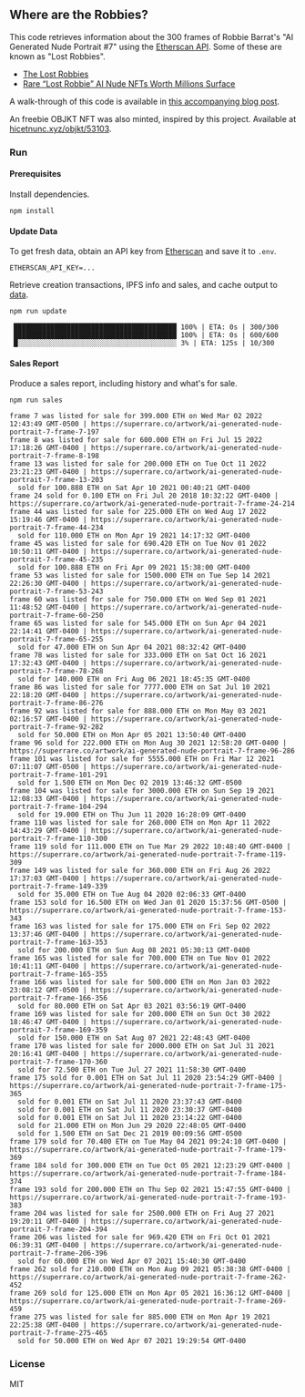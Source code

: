 ## Where are the Robbies?

This code retrieves information about the 300 frames of Robbie Barrat's "AI Generated Nude Portrait #7" using the [Etherscan API](https://etherscan.io/apis). Some of these are known as "Lost Robbies". 

* [The Lost Robbies](https://editorial.superrare.co/2020/09/05/the-lost-robbies/)
* [Rare “Lost Robbie” AI Nude NFTs Worth Millions Surface](https://digitalartcollector.com/rare-lost-robbie-ai-nude-nfts-worth-millions-surface/)

A walk-through of this code is available in [this accompanying blog post](https://code.dblock.org/2021/04/27/walking-etherium-transaction-logs-to-find-lost-robbies-using-etherscan-api.html).

An freebie OBJKT NFT was also minted, inspired by this project. Available at [hicetnunc.xyz/objkt/53103](https://www.hicetnunc.xyz/objkt/53103).

### Run

#### Prerequisites

Install dependencies.

```
npm install
```

#### Update Data

To get fresh data, obtain an API key from [Etherscan](https://etherscan.io/myapikey) and save it to `.env`.

```
ETHERSCAN_API_KEY=...
```

Retrieve creation transactions, IPFS info and sales, and cache output to [data](data).

```
npm run update

 ████████████████████████████████████████ 100% | ETA: 0s | 300/300
 ████████████████████████████████████████ 100% | ETA: 0s | 600/600
 █░░░░░░░░░░░░░░░░░░░░░░░░░░░░░░░░░░░░░░░ 3% | ETA: 125s | 10/300

```

#### Sales Report

Produce a sales report, including history and what's for sale.

```
npm run sales

frame 7 was listed for sale for 399.000 ETH on Wed Mar 02 2022 12:43:49 GMT-0500 | https://superrare.co/artwork/ai-generated-nude-portrait-7-frame-7-197
frame 8 was listed for sale for 600.000 ETH on Fri Jul 15 2022 17:18:26 GMT-0400 | https://superrare.co/artwork/ai-generated-nude-portrait-7-frame-8-198
frame 13 was listed for sale for 200.000 ETH on Tue Oct 11 2022 23:21:23 GMT-0400 | https://superrare.co/artwork/ai-generated-nude-portrait-7-frame-13-203
  sold for 100.888 ETH on Sat Apr 10 2021 00:40:21 GMT-0400
frame 24 sold for 0.100 ETH on Fri Jul 20 2018 10:32:22 GMT-0400 | https://superrare.co/artwork/ai-generated-nude-portrait-7-frame-24-214
frame 44 was listed for sale for 225.000 ETH on Wed Aug 17 2022 15:19:46 GMT-0400 | https://superrare.co/artwork/ai-generated-nude-portrait-7-frame-44-234
  sold for 110.000 ETH on Mon Apr 19 2021 14:17:32 GMT-0400
frame 45 was listed for sale for 690.420 ETH on Tue Nov 01 2022 10:50:11 GMT-0400 | https://superrare.co/artwork/ai-generated-nude-portrait-7-frame-45-235
  sold for 100.888 ETH on Fri Apr 09 2021 15:38:00 GMT-0400
frame 53 was listed for sale for 1500.000 ETH on Tue Sep 14 2021 22:26:30 GMT-0400 | https://superrare.co/artwork/ai-generated-nude-portrait-7-frame-53-243
frame 60 was listed for sale for 750.000 ETH on Wed Sep 01 2021 11:48:52 GMT-0400 | https://superrare.co/artwork/ai-generated-nude-portrait-7-frame-60-250
frame 65 was listed for sale for 545.000 ETH on Sun Apr 04 2021 22:14:41 GMT-0400 | https://superrare.co/artwork/ai-generated-nude-portrait-7-frame-65-255
  sold for 47.000 ETH on Sun Apr 04 2021 08:32:42 GMT-0400
frame 78 was listed for sale for 333.000 ETH on Sat Oct 16 2021 17:32:43 GMT-0400 | https://superrare.co/artwork/ai-generated-nude-portrait-7-frame-78-268
  sold for 140.000 ETH on Fri Aug 06 2021 18:45:35 GMT-0400
frame 86 was listed for sale for 7777.000 ETH on Sat Jul 10 2021 22:18:20 GMT-0400 | https://superrare.co/artwork/ai-generated-nude-portrait-7-frame-86-276
frame 92 was listed for sale for 888.000 ETH on Mon May 03 2021 02:16:57 GMT-0400 | https://superrare.co/artwork/ai-generated-nude-portrait-7-frame-92-282
  sold for 50.000 ETH on Mon Apr 05 2021 13:50:40 GMT-0400
frame 96 sold for 222.000 ETH on Mon Aug 30 2021 12:58:20 GMT-0400 | https://superrare.co/artwork/ai-generated-nude-portrait-7-frame-96-286
frame 101 was listed for sale for 5555.000 ETH on Fri Mar 12 2021 07:11:07 GMT-0500 | https://superrare.co/artwork/ai-generated-nude-portrait-7-frame-101-291
  sold for 1.500 ETH on Mon Dec 02 2019 13:46:32 GMT-0500
frame 104 was listed for sale for 3000.000 ETH on Sun Sep 19 2021 12:08:33 GMT-0400 | https://superrare.co/artwork/ai-generated-nude-portrait-7-frame-104-294
  sold for 19.000 ETH on Thu Jun 11 2020 16:28:09 GMT-0400
frame 110 was listed for sale for 260.000 ETH on Mon Apr 11 2022 14:43:29 GMT-0400 | https://superrare.co/artwork/ai-generated-nude-portrait-7-frame-110-300
frame 119 sold for 111.000 ETH on Tue Mar 29 2022 10:48:40 GMT-0400 | https://superrare.co/artwork/ai-generated-nude-portrait-7-frame-119-309
frame 149 was listed for sale for 360.000 ETH on Fri Aug 26 2022 17:37:03 GMT-0400 | https://superrare.co/artwork/ai-generated-nude-portrait-7-frame-149-339
  sold for 35.000 ETH on Tue Aug 04 2020 02:06:33 GMT-0400
frame 153 sold for 16.500 ETH on Wed Jan 01 2020 15:37:56 GMT-0500 | https://superrare.co/artwork/ai-generated-nude-portrait-7-frame-153-343
frame 163 was listed for sale for 175.000 ETH on Fri Sep 02 2022 13:37:46 GMT-0400 | https://superrare.co/artwork/ai-generated-nude-portrait-7-frame-163-353
  sold for 200.000 ETH on Sun Aug 08 2021 05:30:13 GMT-0400
frame 165 was listed for sale for 700.000 ETH on Tue Nov 01 2022 10:41:11 GMT-0400 | https://superrare.co/artwork/ai-generated-nude-portrait-7-frame-165-355
frame 166 was listed for sale for 500.000 ETH on Mon Jan 03 2022 23:08:12 GMT-0500 | https://superrare.co/artwork/ai-generated-nude-portrait-7-frame-166-356
  sold for 80.000 ETH on Sat Apr 03 2021 03:56:19 GMT-0400
frame 169 was listed for sale for 200.000 ETH on Sun Oct 30 2022 18:46:47 GMT-0400 | https://superrare.co/artwork/ai-generated-nude-portrait-7-frame-169-359
  sold for 150.000 ETH on Sat Aug 07 2021 22:48:43 GMT-0400
frame 170 was listed for sale for 2000.000 ETH on Sat Jul 31 2021 20:16:41 GMT-0400 | https://superrare.co/artwork/ai-generated-nude-portrait-7-frame-170-360
  sold for 72.500 ETH on Tue Jul 27 2021 11:58:30 GMT-0400
frame 175 sold for 0.001 ETH on Sat Jul 11 2020 23:54:29 GMT-0400 | https://superrare.co/artwork/ai-generated-nude-portrait-7-frame-175-365
  sold for 0.001 ETH on Sat Jul 11 2020 23:37:43 GMT-0400
  sold for 0.001 ETH on Sat Jul 11 2020 23:30:37 GMT-0400
  sold for 0.001 ETH on Sat Jul 11 2020 23:14:22 GMT-0400
  sold for 21.000 ETH on Mon Jun 29 2020 22:48:05 GMT-0400
  sold for 1.500 ETH on Sat Dec 21 2019 00:09:56 GMT-0500
frame 179 sold for 70.400 ETH on Tue May 04 2021 09:24:10 GMT-0400 | https://superrare.co/artwork/ai-generated-nude-portrait-7-frame-179-369
frame 184 sold for 300.000 ETH on Tue Oct 05 2021 12:23:29 GMT-0400 | https://superrare.co/artwork/ai-generated-nude-portrait-7-frame-184-374
frame 193 sold for 200.000 ETH on Thu Sep 02 2021 15:47:55 GMT-0400 | https://superrare.co/artwork/ai-generated-nude-portrait-7-frame-193-383
frame 204 was listed for sale for 2500.000 ETH on Fri Aug 27 2021 19:20:11 GMT-0400 | https://superrare.co/artwork/ai-generated-nude-portrait-7-frame-204-394
frame 206 was listed for sale for 969.420 ETH on Fri Oct 01 2021 06:39:31 GMT-0400 | https://superrare.co/artwork/ai-generated-nude-portrait-7-frame-206-396
  sold for 60.000 ETH on Wed Apr 07 2021 15:40:30 GMT-0400
frame 262 sold for 210.000 ETH on Mon Aug 09 2021 05:38:38 GMT-0400 | https://superrare.co/artwork/ai-generated-nude-portrait-7-frame-262-452
frame 269 sold for 125.000 ETH on Mon Apr 05 2021 16:36:12 GMT-0400 | https://superrare.co/artwork/ai-generated-nude-portrait-7-frame-269-459
frame 275 was listed for sale for 885.000 ETH on Mon Apr 19 2021 22:25:38 GMT-0400 | https://superrare.co/artwork/ai-generated-nude-portrait-7-frame-275-465
  sold for 50.000 ETH on Wed Apr 07 2021 19:29:54 GMT-0400
```

### License

MIT
